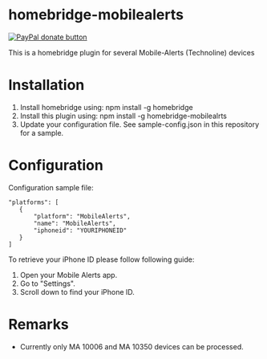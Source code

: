# homebridge-mobilealerts 

<span class="badge-paypal"><a href="https://www.paypal.com/cgi-bin/webscr?cmd=_s-xclick&hosted_button_id=MRG4QXJBLRV8N" title="Donate to this project using Paypal"><img src="https://img.shields.io/badge/paypal-donate-yellow.svg" alt="PayPal donate button" /></a></span>

This is a homebridge plugin for several Mobile-Alerts (Technoline) devices

# Installation
1. Install homebridge using: npm install -g homebridge
2. Install this plugin using: npm install -g homebridge-mobilealrts
3. Update your configuration file. See sample-config.json in this repository for a sample. 

# Configuration
Configuration sample file:

 ```
"platforms": [
    {
        "platform": "MobileAlerts",
        "name": "MobileAlerts",
        "iphoneid": "YOURIPHONEID"
    }
]
```

To retrieve your iPhone ID please follow following guide:
1. Open your Mobile Alerts app.
2. Go to "Settings".
3. Scroll down to find your iPhone ID. 

# Remarks
- Currently only MA 10006 and MA 10350 devices can be processed.
